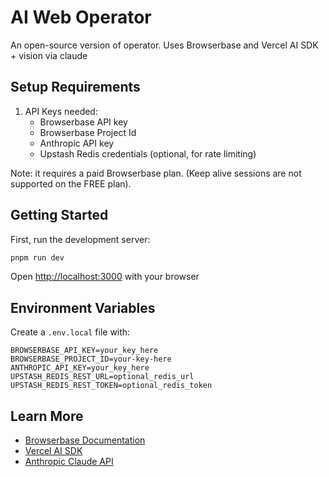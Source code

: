 # AI Web Operator

An open-source version of operator. Uses Browserbase and Vercel AI SDK + vision via claude


## Setup Requirements

1. API Keys needed:
   - Browserbase API key 
   - Browserbase Project Id
   - Anthropic API key
   - Upstash Redis credentials (optional, for rate limiting)

Note: it requires a paid Browserbase plan. (Keep alive sessions are not supported on the FREE plan).

## Getting Started

First, run the development server:

```bash
pnpm run dev
```

Open [http://localhost:3000](http://localhost:3000) with your browser 

## Environment Variables

Create a `.env.local` file with:

```env
BROWSERBASE_API_KEY=your_key_here
BROWSERBASE_PROJECT_ID=your-key-here
ANTHROPIC_API_KEY=your_key_here
UPSTASH_REDIS_REST_URL=optional_redis_url
UPSTASH_REDIS_REST_TOKEN=optional_redis_token
```


## Learn More

- [Browserbase Documentation](https://Browserbase.com/docs)
- [Vercel AI SDK](https://sdk.vercel.ai/docs)
- [Anthropic Claude API](https://docs.anthropic.com/claude/docs)

